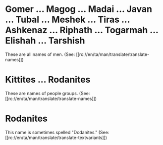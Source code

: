 # Gomer ... Magog ... Madai ... Javan ... Tubal ... Meshek ... Tiras ... Ashkenaz ... Riphath ... Togarmah ... Elishah ... Tarshish

These are all names of men. (See: [[rc://en/ta/man/translate/translate-names]])

# Kittites ... Rodanites

These are names of people groups. (See: [[rc://en/ta/man/translate/translate-names]])

# Rodanites

This name is sometimes spelled "Dodanites." (See: [[rc://en/ta/man/translate/translate-textvariants]])